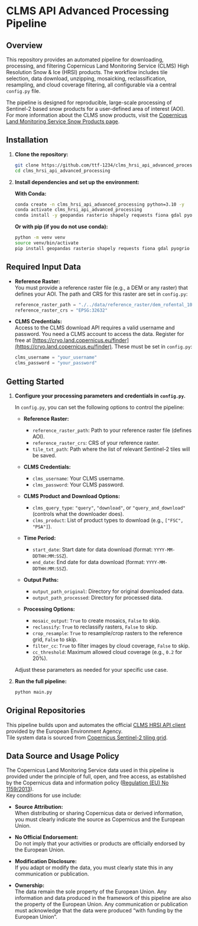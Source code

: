 # CLMS API Advanced Processing Pipeline

## Overview

This repository provides an automated pipeline for downloading, processing, and filtering Copernicus Land Monitoring Service (CLMS) High Resolution Snow & Ice (HRSI) products. The workflow includes tile selection, data download, unzipping, mosaicking, reclassification, resampling, and cloud coverage filtering, all configurable via a central `config.py` file.

The pipeline is designed for reproducible, large-scale processing of Sentinel-2 based snow products for a user-defined area of interest (AOI).  
For more information about the CLMS snow products, visit the [Copernicus Land Monitoring Service Snow Products page](https://land.copernicus.eu/en/products/snow).

## Installation

1. **Clone the repository:**
   ```bash
   git clone https://github.com/ttf-1234/clms_hrsi_api_advanced_processing
   cd clms_hrsi_api_advanced_processing
   ```

2. **Install dependencies and set up the environment:**

   **With Conda:**
   ```bash
   conda create -n clms_hrsi_api_advanced_processing python=3.10 -y
   conda activate clms_hrsi_api_advanced_processing
   conda install -y geopandas rasterio shapely requests fiona gdal pyogrio
   ```

   **Or with pip (if you do not use conda):**
   ```bash
   python -m venv venv
   source venv/bin/activate
   pip install geopandas rasterio shapely requests fiona gdal pyogrio
   ```

## Required Input Data

- **Reference Raster:**  
  You must provide a reference raster file (e.g., a DEM or any raster) that defines your AOI. The path and CRS for this raster are set in `config.py`:
  ```python
  reference_raster_path = "./../data/reference_raster/dem_rofental_100.asc"
  reference_raster_crs = "EPSG:32632"
  ```

- **CLMS Credentials:**  
  Access to the CLMS download API requires a valid username and password. You need a CLMS account to access the data. Register for free at [https://cryo.land.copernicus.eu/finder](https://cryo.land.copernicus.eu/finder). 
  These must be set in `config.py`:
  ```python
  clms_username = "your_username"
  clms_password = "your_password"
  ```

## Getting Started

1. **Configure your processing parameters and credentials in `config.py`.**

   In `config.py`, you can set the following options to control the pipeline:

   - **Reference Raster:**
     - `reference_raster_path`: Path to your reference raster file (defines AOI).
     - `reference_raster_crs`: CRS of your reference raster.
     - `tile_txt_path`: Path where the list of relevant Sentinel-2 tiles will be saved.

   - **CLMS Credentials:**
     - `clms_username`: Your CLMS username.
     - `clms_password`: Your CLMS password.

   - **CLMS Product and Download Options:**
     - `clms_query_type`: `"query"`, `"download"`, or `"query_and_download"` (controls what the downloader does).
     - `clms_product`: List of product types to download (e.g., `["FSC", "PSA"]`).

   - **Time Period:**
     - `start_date`: Start date for data download (format: `YYYY-MM-DDTHH:MM:SSZ`).
     - `end_date`: End date for data download (format: `YYYY-MM-DDTHH:MM:SSZ`).

   - **Output Paths:**
     - `output_path_original`: Directory for original downloaded data.
     - `output_path_processed`: Directory for processed data.

   - **Processing Options:**
     - `mosaic_output`: `True` to create mosaics, `False` to skip.
     - `reclassify`: `True` to reclassify rasters, `False` to skip.
     - `crop_resample`: `True` to resample/crop rasters to the reference grid, `False` to skip.
     - `filter_cc`: `True` to filter images by cloud coverage, `False` to skip.
     - `cc_threshold`: Maximum allowed cloud coverage (e.g., `0.2` for 20%).

   Adjust these parameters as needed for your specific use case.

2. **Run the full pipeline:**
   ```bash
   python main.py
   ```

## Original Repositories

This pipeline builds upon and automates the official [CLMS HRSI API client](https://github.com/eea/clms-hrsi-api-client-python) provided by the European Environment Agency.  
Tile system data is sourced from [Copernicus Sentinel-2 tiling grid](https://sentiwiki.copernicus.eu/__attachments/1692737/S2A_OPER_GIP_TILPAR_MPC__20151209T095117_V20150622T000000_21000101T000000_B00.zip?inst-v=7e368646-a179-477f-af62-26dcc645dd8a).


## Data Source and Usage Policy

The Copernicus Land Monitoring Service data used in this pipeline is provided under the principle of full, open, and free access, as established by the Copernicus data and information policy ([Regulation (EU) No 1159/2013](http://eur-lex.europa.eu/legal-content/EN/TXT/?uri=CELEX%3A32013R1159)).  
Key conditions for use include:

- **Source Attribution:**  
  When distributing or sharing Copernicus data or derived information, you must clearly indicate the source as Copernicus and the European Union.

- **No Official Endorsement:**  
  Do not imply that your activities or products are officially endorsed by the European Union.

- **Modification Disclosure:**  
  If you adapt or modify the data, you must clearly state this in any communication or publication.

- **Ownership:**  
  The data remain the sole property of the European Union. Any information and data produced in the framework of this pipeline are also the property of the European Union. Any communication or publication must acknowledge that the data were produced “with funding by the European Union”.